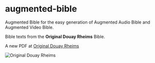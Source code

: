 # augmented-bible

Augmented Bible for the easy generation of Augmented Audio Bible and Augmented Video Bible.

Bible texts from the **Original Douay Rheims** Bible.

A new PDF at [Original Douay Rheims](https://gitlab.com/simple-gui/xml2gui-bible)

![Original Douay Rheims](https://codeberg.org/olprint/augmented-bible/raw/branch/main/images/sh1.png)
